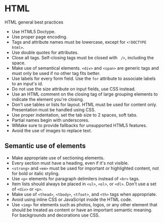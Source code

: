 HTML
========

HTML general best practices

* Use HTML5 Doctype.
* Use proper page encoding.
* Tags and attribute names must be lowercase, except for `<!DOCTYPE html>`.
* Use double quotes for attributes.
* Close all tags. Self-closing tags must be closed with ` />`, including the space.
* Make use of semantical elements. `<div>` and `<span>` are generic tags and must only be used if no other tag fits better.
* Use labels for every form field. Use the `for` attribute to associate labels to an input's id.
* Do not use the size attribute on input fields, use CSS instead.
* Use an HTML comment on the closing tag of large grouping elements to indicate the element you're closing.
* Don't use tables or lists for layout. HTML must be used for content only. Presentation must be handled using CSS.
* Use proper indentation, set the tab size to 2 spaces, soft tabs.
* Partial names begin with underscores.
* WMake sure to provide fallbacks for unsupported HTML5 features.
* Avoid the use of images to replace text.

Semantic use of elements
-------

* Make appropriate use of sectioning elements.
* Every section must have a heading, even if it's not visible.
* `<strong>` and `<em>` must be used for important or highlighted content, not for bold or italic styling.
* Use `<p>` elements for paragraph delimiters instead of `<br>` tags.
* Item lists should always be placed in `<ul>`, `<ol>`, or `<dl>`. Don't use a set of `<div>` or `<p>`.
* Make use of `<thead>`, `<tbody>`, `<tfoot>`, and `<th>` tags when appropriate.
* Avoid using inline CSS or JavaScript inside the HTML code.
* Use `<img>` for elements such as photos, logos, or any other element that should be treated as content or have an important semantic meaning. For backgrounds and decorations use CSS.

